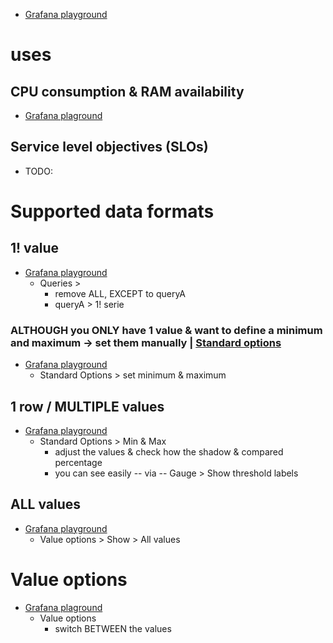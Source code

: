 * [Grafana playground](https://play.grafana.org/d/KIhkVD6Gk/gauges?orgId=1&from=now-6h&to=now&timezone=utc&refresh=10s)

# uses
## CPU consumption & RAM availability
* [Grafana plaground](https://play.grafana.org/d/KIhkVD6Gk/gauges?orgId=1&from=now-6h&to=now&timezone=utc&refresh=10s&editPanel=12)
## Service level objectives (SLOs)
* TODO:

# Supported data formats
## 1! value
* [Grafana playground](https://play.grafana.org/d/KIhkVD6Gk/gauges?orgId=1&from=now-6h&to=now&timezone=utc&refresh=10s&editPanel=12)
  * Queries > 
    * remove ALL, EXCEPT to queryA
    * queryA > 1! serie
### ALTHOUGH you ONLY have 1 value & want to define a minimum and maximum -> set them manually | [Standard options](#standard-options)
* [Grafana playground](https://play.grafana.org/d/KIhkVD6Gk/gauges?orgId=1&from=now-6h&to=now&timezone=utc&refresh=10s&editPanel=12)
  * Standard Options > set minimum & maximum
## 1 row / MULTIPLE values
* [Grafana playground](https://play.grafana.org/d/KIhkVD6Gk/gauges?orgId=1&from=now-6h&to=now&timezone=utc&refresh=10s&showCategory=Standard%20options&editPanel=12)
  * Standard Options > Min & Max
    * adjust the values & check how the shadow & compared percentage
    * you can see easily -- via -- Gauge > Show threshold labels
## ALL values
* [Grafana playground](https://play.grafana.org/d/KIhkVD6Gk/gauges?orgId=1&from=now-6h&to=now&timezone=utc&refresh=10s&showCategory=Standard%20options&editPanel=12)
  * Value options > Show > All values

# Value options
* [Grafana plaground](https://play.grafana.org/d/KIhkVD6Gk/gauges?orgId=1&from=now-6h&to=now&timezone=utc&refresh=10s&editPanel=12)
  * Value options
    * switch BETWEEN the values
